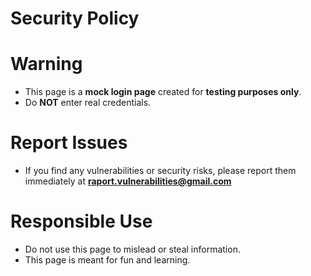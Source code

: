 # Security Policy

# Warning
- This page is a **mock login page** created for **testing purposes only**.
- Do **NOT** enter real credentials.

 # Report Issues
- If you find any vulnerabilities or security risks, please report them immediately at **raport.vulnerabilities@gmail.com**

# Responsible Use
- Do not use this page to mislead or steal information.
- This page is meant for fun and learning. 
